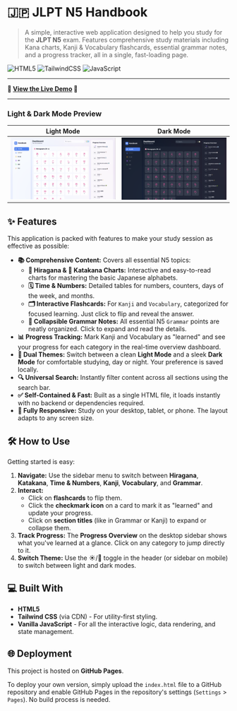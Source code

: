 # 🇯🇵 JLPT N5 Handbook

> A simple, interactive web application designed to help you study for the **JLPT N5** exam. Features comprehensive study materials including Kana charts, Kanji & Vocabulary flashcards, essential grammar notes, and a progress tracker, all in a single, fast-loading page.

![HTML5](https://img.shields.io/badge/HTML5-E34F26?style=for-the-badge&logo=html5&logoColor=white)
![TailwindCSS](https://img.shields.io/badge/Tailwind_CSS-38B2AC?style=for-the-badge&logo=tailwind-css&logoColor=white)
![JavaScript](https://img.shields.io/badge/JavaScript-F7DF1E?style=for-the-badge&logo=javascript&logoColor=black)

---

**🚀 [View the Live Demo](https://ghuyphan.github.io/n5-handbook/) 🚀**

---

### Light & Dark Mode Preview

| Light Mode | Dark Mode |
| :---: | :---: |
| ![App Screenshot Light](./AppDemo-Light.png) | ![App Screenshot Dark](./AppDemo-Dark.png) |

## ✨ Features

This application is packed with features to make your study session as effective as possible:

* **📚 Comprehensive Content:** Covers all essential N5 topics:
    * **🌸 Hiragana & 🤖 Katakana Charts:** Interactive and easy-to-read charts for mastering the basic Japanese alphabets.
    * **🗓️ Time & Numbers:** Detailed tables for numbers, counters, days of the week, and months.
    * **🗂️ Interactive Flashcards:** For `Kanji` and `Vocabulary`, categorized for focused learning. Just click to flip and reveal the answer.
    * **📖 Collapsible Grammar Notes:** All essential N5 `Grammar` points are neatly organized. Click to expand and read the details.
* **📊 Progress Tracking:** Mark Kanji and Vocabulary as "learned" and see your progress for each category in the real-time overview dashboard.
* **🎨 Dual Themes:** Switch between a clean **Light Mode** and a sleek **Dark Mode** for comfortable studying, day or night. Your preference is saved locally.
* **🔍 Universal Search:** Instantly filter content across all sections using the search bar.
* **✅ Self-Contained & Fast:** Built as a single HTML file, it loads instantly with no backend or dependencies required.
* **📱 Fully Responsive:** Study on your desktop, tablet, or phone. The layout adapts to any screen size.

## 🛠️ How to Use

Getting started is easy:

1.  **Navigate:** Use the sidebar menu to switch between **Hiragana**, **Katakana**, **Time & Numbers**, **Kanji**, **Vocabulary**, and **Grammar**.
2.  **Interact:**
    * Click on **flashcards** to flip them.
    * Click the **checkmark icon** on a card to mark it as "learned" and update your progress.
    * Click on **section titles** (like in Grammar or Kanji) to expand or collapse them.
3.  **Track Progress:** The **Progress Overview** on the desktop sidebar shows what you've learned at a glance. Click on any category to jump directly to it.
4.  **Switch Theme:** Use the ☀️/🌙 toggle in the header (or sidebar on mobile) to switch between light and dark modes.

## 💻 Built With

* **HTML5**
* **Tailwind CSS** (via CDN) - For utility-first styling.
* **Vanilla JavaScript** - For all the interactive logic, data rendering, and state management.

## 🌐 Deployment

This project is hosted on **GitHub Pages**.

To deploy your own version, simply upload the `index.html` file to a GitHub repository and enable GitHub Pages in the repository's settings (`Settings` > `Pages`). No build process is needed.